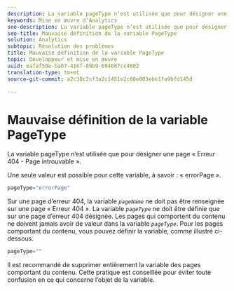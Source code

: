 ```yaml
---
description: La variable pageType n’est utilisée que pour désigner une page « Erreur 404 - Page introuvable ».
keywords: Mise en œuvre d’Analytics
seo-description: La variable pageType n’est utilisée que pour désigner une page « Erreur 404 - Page introuvable ».
seo-title: Mauvaise définition de la variable PageType
solution: Analytics
subtopic: Résolution des problèmes
title: Mauvaise définition de la variable PageType
topic: Développeur et mise en œuvre
uuid: eafaf58e-ba07-416f-89b9-694687cc4802
translation-type: tm+mt
source-git-commit: a2c38c2cf3a2c1451e2c60e003ebe1fa9bfd145d

---
```



# Mauvaise définition de la variable PageType

La variable pageType n’est utilisée que pour désigner une page « Erreur 404 - Page introuvable ».

Une seule valeur est possible pour cette variable, à savoir : « errorPage ».

```js
pageType="errorPage"
```

Sur une page d’erreur 404, la variable *`pageName`* ne doit pas être renseignée sur une page « Erreur 404 ». La variable *`pageType`* ne doit être définie que sur une page d’erreur 404 désignée. Les pages qui comportent du contenu ne doivent jamais avoir de valeur dans la variable *`pageType`*. Pour les pages comportant du contenu, vous pouvez définir la variable, comme illustré ci-dessous.

```js
pageType=""
```

Il est recommandé de supprimer entièrement la variable des pages comportant du contenu. Cette pratique est conseillée pour éviter toute confusion en ce qui concerne l’objet de la variable.
